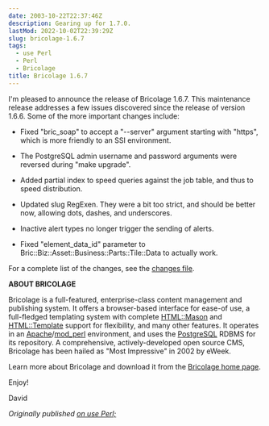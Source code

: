 ```yaml
---
date: 2003-10-22T22:37:46Z
description: Gearing up for 1.7.0.
lastMod: 2022-10-02T22:39:29Z
slug: bricolage-1.6.7
tags:
  - use Perl
  - Perl
  - Bricolage
title: Bricolage 1.6.7
---
```


I'm pleased to announce the release of Bricolage 1.6.7. This
maintenance release addresses a few issues discovered since the release
of version 1.6.6. Some of the more important changes include:

*   Fixed "bric_soap" to accept a "--server" argument starting with
    "https", which is more friendly to an SSI environment.

*   The PostgreSQL admin username and password arguments were reversed
    during "make upgrade".

*   Added partial index to speed queries against the job table, and
    thus to speed distribution.

*   Updated slug RegExen. They were a bit too strict, and should be
    better now, allowing dots, dashes, and underscores.

*   Inactive alert types no longer trigger the sending of alerts.

*   Fixed "element_data_id" parameter to
    Bric::Biz::Asset::Business::Parts::Tile::Data to actually work.

For a complete list of the changes, see the [changes file].

**ABOUT BRICOLAGE**

Bricolage is a full-featured, enterprise-class content management and publishing
system. It offers a browser-based interface for ease-of use, a full-fledged
templating system with complete [HTML::Mason] and [HTML::Template] support for
flexibility, and many other features. It operates in an [Apache]/[mod_perl]
environment, and uses the [PostgreSQL] RDBMS for its repository. A
comprehensive, actively-developed open source CMS, Bricolage has been hailed as
"Most Impressive" in 2002 by eWeek.

Learn more about Bricolage and download it from the [Bricolage home page].

Enjoy!

David

*Originally published [on use Perl;]*

  [changes file]: http://sourceforge.net/project/shownotes.php?release_id=192775
  [HTML::Mason]: http://www.masonhq.com/
  [HTML::Template]: http://search.cpan.org/dist/HTML-Template/
  [Apache]: http://httpd.apache.org/
  [mod_perl]: http://perl.apache.org/
  [PostgreSQL]: http://www.postgresql.org/
  [Bricolage home page]: http://bricolage.cc/
  [on use Perl;]: https://use-perl.github.io/user/Theory/journal/15328/
    "use.perl.org journal of Theory: “Bricolage 1.6.7”"
